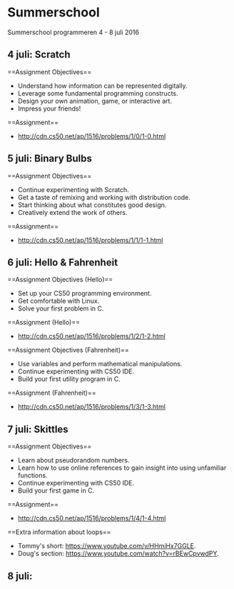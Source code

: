 # Summerschool
Summerschool programmeren 4 - 8 juli 2016

## 4 juli: Scratch
==Assignment Objectives== 
* Understand how information can be represented digitally.
* Leverage some fundamental programming constructs.
* Design your own animation, game, or interactive art.
* Impress your friends!

==Assignment== 
* http://cdn.cs50.net/ap/1516/problems/1/0/1-0.html

## 5 juli: Binary Bulbs
==Assignment Objectives== 
* Continue experimenting with Scratch.
* Get a taste of remixing and working with distribution code.
* Start thinking about what constitutes good design.
* Creatively extend the work of others.

==Assignment== 
* http://cdn.cs50.net/ap/1516/problems/1/1/1-1.html

## 6 juli: Hello & Fahrenheit
==Assignment Objectives (Hello)== 
* Set up your CS50 programming environment.
* Get comfortable with Linux.
* Solve your first problem in C.

==Assignment (Hello)== 
* http://cdn.cs50.net/ap/1516/problems/1/2/1-2.html

==Assignment Objectives (Fahrenheit)== 
* Use variables and perform mathematical manipulations.
* Continue experimenting with CS50 IDE.
* Build your first utility program in C.

==Assignment (Fahrenheit)== 
* http://cdn.cs50.net/ap/1516/problems/1/3/1-3.html

## 7 juli: Skittles
==Assignment Objectives== 
* Learn about pseudorandom numbers.
* Learn how to use online references to gain insight into using unfamiliar functions.
* Continue experimenting with CS50 IDE.
* Build your first game in C.

==Assignment== 
* http://cdn.cs50.net/ap/1516/problems/1/4/1-4.html

==Extra information about loops==
* Tommy's short: https://www.youtube.com/v/HHmiHx7GGLE.
* Doug's section: https://www.youtube.com/watch?v=rBEwCpvwdPY.

## 8 juli: 
